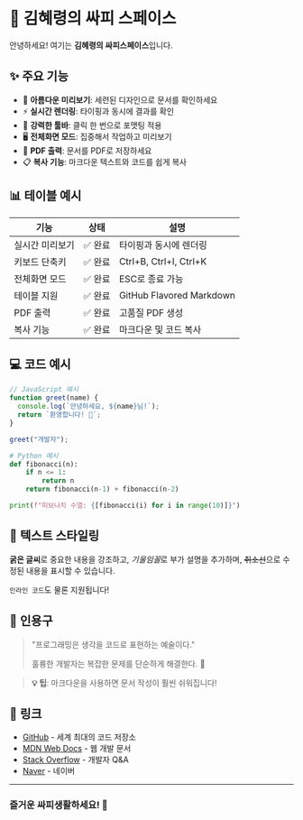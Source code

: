 # 📝 김혜령의 싸피 스페이스

안녕하세요! 여기는 **김혜령의 싸피스페이스**입니다.

## ✨ 주요 기능

- 🎨 **아름다운 미리보기**: 세련된 디자인으로 문서를 확인하세요
- ⚡ **실시간 렌더링**: 타이핑과 동시에 결과를 확인
- 🔧 **강력한 툴바**: 클릭 한 번으로 포맷팅 적용
- 🖥️ **전체화면 모드**: 집중해서 작업하고 미리보기
- 📄 **PDF 출력**: 문서를 PDF로 저장하세요
- 📋 **복사 기능**: 마크다운 텍스트와 코드를 쉽게 복사

## 📊 테이블 예시

| 기능 | 상태 | 설명 |
|------|------|------|
| 실시간 미리보기 | ✅ 완료 | 타이핑과 동시에 렌더링 |
| 키보드 단축키 | ✅ 완료 | Ctrl+B, Ctrl+I, Ctrl+K |
| 전체화면 모드 | ✅ 완료 | ESC로 종료 가능 |
| 테이블 지원 | ✅ 완료 | GitHub Flavored Markdown |
| PDF 출력 | ✅ 완료 | 고품질 PDF 생성 |
| 복사 기능 | ✅ 완료 | 마크다운 및 코드 복사 |

## 💻 코드 예시

```javascript
// JavaScript 예시
function greet(name) {
  console.log(`안녕하세요, ${name}님!`);
  return `환영합니다! 🎉`;
}

greet("개발자");
```

```python
# Python 예시
def fibonacci(n):
    if n <= 1:
        return n
    return fibonacci(n-1) + fibonacci(n-2)

print(f"피보나치 수열: {[fibonacci(i) for i in range(10)]}")
```

## 📝 텍스트 스타일링

**굵은 글씨**로 중요한 내용을 강조하고, *기울임꼴*로 부가 설명을 추가하며, ~~취소선~~으로 수정된 내용을 표시할 수 있습니다.

`인라인 코드`도 물론 지원됩니다!

## 💬 인용구

> "프로그래밍은 생각을 코드로 표현하는 예술이다."
> 
> 훌륭한 개발자는 복잡한 문제를 단순하게 해결한다. 💭

> **💡 팁**: 마크다운을 사용하면 문서 작성이 훨씬 쉬워집니다!

## 🔗 링크

- [GitHub](https://github.com) - 세계 최대의 코드 저장소
- [MDN Web Docs](https://developer.mozilla.org) - 웹 개발 문서
- [Stack Overflow](https://stackoverflow.com) - 개발자 Q&A
- [Naver](https://naver.com) - 네이버

---

### 즐거운 싸피생활하세요! 🚀

